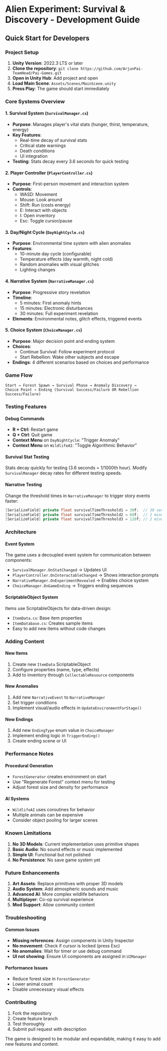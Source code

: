 # Alien Experiment: Survival & Discovery - Development Guide

## Quick Start for Developers

### Project Setup
1. **Unity Version**: 2022.3 LTS or later
2. **Clone the repository**: `git clone https://github.com/ArjunPai-TeamHead/Pai-Games.git`
3. **Open in Unity Hub**: Add project and open
4. **Load Main Scene**: `Assets/Scenes/MainScene.unity`
5. **Press Play**: The game should start immediately

### Core Systems Overview

#### 1. Survival System (`SurvivalManager.cs`)
- **Purpose**: Manages player's vital stats (hunger, thirst, temperature, energy)
- **Key Features**:
  - Real-time decay of survival stats
  - Critical state warnings
  - Death conditions
  - UI integration
- **Testing**: Stats decay every 3.6 seconds for quick testing

#### 2. Player Controller (`PlayerController.cs`)
- **Purpose**: First-person movement and interaction system
- **Controls**:
  - WASD: Movement
  - Mouse: Look around
  - Shift: Run (costs energy)
  - E: Interact with objects
  - I: Open inventory
  - Esc: Toggle cursor/pause

#### 3. Day/Night Cycle (`DayNightCycle.cs`)
- **Purpose**: Environmental time system with alien anomalies
- **Features**:
  - 10-minute day cycle (configurable)
  - Temperature effects (day warmth, night cold)
  - Random anomalies with visual glitches
  - Lighting changes

#### 4. Narrative System (`NarrativeManager.cs`)
- **Purpose**: Progressive story revelation
- **Timeline**:
  - 5 minutes: First anomaly hints
  - 15 minutes: Electronic disturbances
  - 30 minutes: Full experiment revelation
- **Elements**: Environmental notes, glitch effects, triggered events

#### 5. Choice System (`ChoiceManager.cs`)
- **Purpose**: Major decision point and ending system
- **Choices**:
  - Continue Survival: Follow experiment protocol
  - Start Rebellion: Wake other subjects and escape
- **Endings**: 4 different scenarios based on choices and performance

### Game Flow

```
Start → Forest Spawn → Survival Phase → Anomaly Discovery → 
Choice Point → Ending (Survival Success/Failure OR Rebellion Success/Failure)
```

### Testing Features

#### Debug Commands
- **R + Ctrl**: Restart game
- **Q + Ctrl**: Quit game
- **Context Menu** on `DayNightCycle`: "Trigger Anomaly"
- **Context Menu** on `WildlifeAI`: "Toggle Algorithmic Behavior"

#### Survival Stat Testing
Stats decay quickly for testing (3.6 seconds = 1/1000th hour). Modify `SurvivalManager` decay rates for different testing speeds.

#### Narrative Testing
Change the threshold times in `NarrativeManager` to trigger story events faster:
```csharp
[SerializeField] private float survivalTimeThreshold1 = 30f;  // 30 seconds instead of 5 minutes
[SerializeField] private float survivalTimeThreshold2 = 60f;  // 1 minute instead of 15 minutes
[SerializeField] private float survivalTimeThreshold3 = 120f; // 2 minutes instead of 30 minutes
```

### Architecture

#### Event System
The game uses a decoupled event system for communication between components:
- `SurvivalManager.OnStatChanged` → Updates UI
- `PlayerController.OnInteractableChanged` → Shows interaction prompts
- `NarrativeManager.OnExperimentRevealed` → Enables choice system
- `ChoiceManager.OnGameEnding` → Triggers ending sequences

#### ScriptableObject System
Items use ScriptableObjects for data-driven design:
- `ItemData.cs`: Base item properties
- `ItemDatabase.cs`: Creates sample items
- Easy to add new items without code changes

### Adding Content

#### New Items
1. Create new `ItemData` ScriptableObject
2. Configure properties (name, type, effects)
3. Add to inventory through `CollectableResource` components

#### New Anomalies
1. Add new `NarrativeEvent` to `NarrativeManager`
2. Set trigger conditions
3. Implement visual/audio effects in `UpdateEnvironmentForStage()`

#### New Endings
1. Add new `EndingType` enum value in `ChoiceManager`
2. Implement ending logic in `TriggerEnding()`
3. Create ending scene or UI

### Performance Notes

#### Procedural Generation
- `ForestGenerator` creates environment on start
- Use "Regenerate Forest" context menu for testing
- Adjust forest size and density for performance

#### AI Systems
- `WildlifeAI` uses coroutines for behavior
- Multiple animals can be expensive
- Consider object pooling for larger scenes

### Known Limitations

1. **No 3D Models**: Current implementation uses primitive shapes
2. **Basic Audio**: No sound effects or music implemented
3. **Simple UI**: Functional but not polished
4. **No Persistence**: No save game system yet

### Future Enhancements

1. **Art Assets**: Replace primitives with proper 3D models
2. **Audio System**: Add atmospheric sounds and music
3. **Advanced AI**: More complex wildlife behaviors
4. **Multiplayer**: Co-op survival experience
5. **Mod Support**: Allow community content

### Troubleshooting

#### Common Issues
- **Missing references**: Assign components in Unity Inspector
- **No movement**: Check if cursor is locked (press Esc)
- **No anomalies**: Wait for timer or use debug command
- **UI not showing**: Ensure UI components are assigned in `UIManager`

#### Performance Issues
- Reduce forest size in `ForestGenerator`
- Lower animal count
- Disable unnecessary visual effects

### Contributing

1. Fork the repository
2. Create feature branch
3. Test thoroughly
4. Submit pull request with description

The game is designed to be modular and expandable, making it easy to add new features and content.